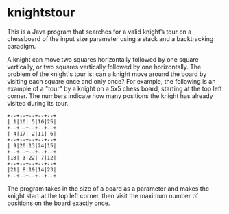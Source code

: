 # knightstour

This is a Java program that searches for a valid knight’s tour on a chessboard of the input size parameter using a stack and a backtracking paradigm.

A knight can move two squares horizontally followed by one square vertically, or two squares vertically followed by one horizontally. The problem of the knight's 
tour is: can a knight move around the board by visiting each square once and only once? For example, the following is an example of a "tour" by a knight on a 5x5 
chess board, starting at the top left corner. The numbers indicate how many positions the knight has already visited during its tour.

```
+--+--+--+--+--+
| 1|10| 5|16|25|
+--+--+--+--+--+
| 4|17| 2|11| 6|
+--+--+--+--+--+
| 9|20|13|24|15|
+--+--+--+--+--+
|18| 3|22| 7|12|
+--+--+--+--+--+
|21| 8|19|14|23|
+--+--+--+--+--+
```

The program takes in the size of a board as a parameter and makes the knight start at the top left corner, then visit the maximum number of positions on the board
exactly once. 
